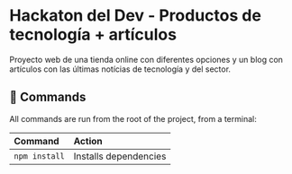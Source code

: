 # Hackaton del Dev - Productos de tecnología + artículos
Proyecto web de una tienda online con diferentes opciones y un blog con artículos con las últimas notícias de tecnología y del sector.

## 🧞 Commands

All commands are run from the root of the project, from a terminal:

| Command                   | Action                                           |
| :------------------------ | :----------------------------------------------- |
| `npm install`             | Installs dependencies                            |
